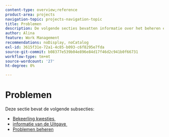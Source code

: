 ```yaml
---
content-type: overview;reference
product-area: projects
navigation-topic: projects-navigation-topic
title: Problemen
description: De volgende secties bevatten informatie over het beheren en converteren van problemen in Adobe Workfront.
author: Alina
feature: Work Management
recommendations: noDisplay, noCatalog
exl-id: 3615f31e-72a1-4c85-b093-c6f8295e7fda
source-git-commit: b08377e539b04e896e84d17f46d2c941b0f66731
workflow-type: tm+mt
source-wordcount: '27'
ht-degree: 0%

---
```


# Problemen

Deze sectie bevat de volgende subsecties:

* [&#x200B; Bekeerling kwesties &#x200B;](../../manage-work/issues/convert-issues/convert-issues-overview.md)
* [&#x200B; informatie van de Uitgave &#x200B;](../../manage-work/issues/issue-information/issue-info-overview.md)
* [Problemen beheren](../../manage-work/issues/manage-issues/manage-issues-overview.md)
